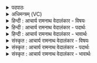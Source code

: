 <details><summary>पदपाठः</summary>

तम्। उ꣣। त्वा। नून꣢म्। अ꣢सुर। अ। सुर। प्र꣡चे꣢꣯तसम्। प्र। चे꣢तसम्। रा꣡धः꣢꣯। भा꣣ग꣢म्। इ꣣व। ईमहे। मही꣢। इ꣣व। कृ꣡त्तिः꣢꣯। श꣣रणा꣢। ते꣣। इन्द्र। प्र꣢। ते꣣। सुम्ना꣢। नः꣣। अश्नवन्। १४१२।
</details>

<details><summary>अधिमन्त्रम् (VC)</summary>

- इन्द्रः
- नृमेधपुरुमेधावाङ्गिरसौ
- बार्हतः प्रगाथः (विषमा बृहती, समा सतोबृहती)
- पञ्चमः
</details>

<details><summary>हिन्दी : आचार्य रामनाथ वेदालंकार - विषयः</summary>

अगले मन्त्र में पुनः परमात्मा,राजा और आचार्य को कहते हैं।
</details>

<details><summary>हिन्दी : आचार्य रामनाथ वेदालंकार - पदार्थः</summary>

पदार्थान्वयभाषाः -  हे (असुर) प्रशस्त प्राणोंवाले वा दोषों को दूर करनेवाले परमात्मन्, राजन् वा आचार्य ! (प्रचेतसम्) प्रकृष्ट चित्तवाले (तम् उ त्वा) उन प्रसिद्ध आपसे (नूनम्) निश्चय ही, हम (राधः) दिव्य और भौतिक ऐश्वर्य वा विद्या आदि धन (ईमहे) माँगते हैं, (भागम् इव) जैसे पुत्र पिता से दायभाग माँगता है। हे (इन्द्र) परमैश्वर्यवन् परमात्मन्, राजन् वा आचार्य ! (ते) आपकी (कृत्तिः) कीर्ति और (शरणा) शरण (मही इव) महती पृथिवी के समान विशाल है। (ते) आपके (सुम्ना) सुख (नः) हमें (अश्नवन्) प्राप्त हों। यहाँ उपमालङ्कार है ॥२॥
</details>

<details><summary>हिन्दी : आचार्य रामनाथ वेदालंकार - भावार्थः</summary>

भावार्थभाषाः -  जैसे परमेश्वर यशस्वी,शरणप्रदाता,सुखदाता,दोष दूर करनेवाला,प्राणदाता और धनदाता है,वैसे ही राजा और आचार्य को होना चाहिए ॥२॥
</details>

<details><summary>संस्कृत : आचार्य रामनाथ वेदालंकार - विषयः</summary>

अथ पुनरपि परमात्मानं नृपतिमाचार्यं चाह।
</details>

<details><summary>संस्कृत : आचार्य रामनाथ वेदालंकार - पदार्थः</summary>

पदार्थान्वयभाषाः -  हे (असुर) प्रशस्तप्राणवन् दोषाणां प्रक्षेप्तर्वा परमात्मन् नृपते आचार्य वा ! [असुशब्दात् प्रशस्तार्थे मत्वर्थीयो रः। यद्वा अस्यति प्रक्षिपति दोषादीनि यः सः। ‘असेरुरन्’ उ० १।४२ इति अस्यतेः उरन् प्रत्ययः।] (प्रचेतसम्) प्रकृष्टचित्तम् (तम् उ त्वा) तं प्रसिद्धं त्वाम् (नूनम्) निश्चयेन वयम् (राधः) दिव्यं भौतिकं च ऐश्वर्यम् विद्यादिधनं वा (ईमहे) याचामहे। [ईमहे याच्ञाकर्मा। निघं० ३।१९।] कथम् ? (भागम् इव) यथा पुत्रः पितुः सकाशात् दायांशं याचते तथा। हे (इन्द्र) परमैश्वर्यवन् परमात्मन् नृपते आचार्य वा ! (ते) तव (कृत्तिः) कीर्तिः। [कृत्तिः कृन्ततेः यशो वा अन्नं वा। निरु० ५।२२।] (शरणा) शरणं च। [सुपां सुलुक्०। अ० ७।१।३९ इति सोराकारादेशः।] (मही इव) महती पृथिवीव विशाला वर्तते। (ते) तव (सुम्ना) सुम्नानि सुखानि (नः) अस्मान् (अश्नवन्) प्राप्नुवन्तु ॥२॥ अत्रोपमालङ्कारः ॥२॥
</details>

<details><summary>संस्कृत : आचार्य रामनाथ वेदालंकार - भावार्थः</summary>

भावार्थभाषाः -  यथा परमेश्वरो यशस्वी शरणप्रदाता सुखदाता दोषापहारकः प्राणदायको धनदश्चास्ति तथैव नृपतिनाऽऽचार्येण च भाव्यम् ॥२॥
</details>